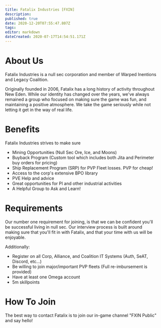 ```yaml
---
title: Fatalix Industries [FXIN]
description: 
published: true
date: 2020-12-20T07:55:47.807Z
tags: 
editor: markdown
dateCreated: 2020-07-17T14:54:51.171Z
---
```


# About Us
Fatalix Industries is a null sec corporation and member of Warped Inentions and Legacy Coalition.

Originally founded in 2006, Fatalix has a long history of activity throughout New Eden. While our identity has changed over the years, we've always remained a group who focused on making sure the game was fun, and maintaining a positive atmosphere. We take the game seriously while not letting it get in the way of real life.

# Benefits
Fatalix Industries strives to make sure 
- Mining Opportunities (Null Sec Ore, Ice, and Moons)
- Buyback Program (Custom tool which includes both Jita and Perimeter buy orders for pricing)
- Ship Replacement Program (SRP) for PVP Fleet losses. PVP for cheap!
- Access to the corp's extensive BPO library
- PVE Help and advice
- Great opportunities for PI and other industrial activities
- A Helpful Group to Ask and Learn!


# Requirements
Our number one requirement for joining, is that we can be confident you'll be successful living in null sec. Our interview process is built around making sure that you'll fit in with Fatalix, and that your time with us will be enjoyable.

Additionally:
- Register on all Corp, Alliance, and Coalition IT Systems (Auth, SeAT, Discord, etc...)
- Be willing to join major/important PVP fleets (Full re-imbursement is provided)
- Have at least one Omega account
- 5m skillpoints

# How To Join
The best way to contact Fatalix is to join our in-game channel "FXIN Public" and say hello!
